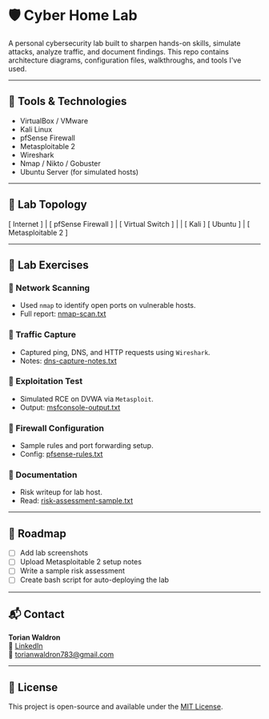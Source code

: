 # 🛡️ Cyber Home Lab

A personal cybersecurity lab built to sharpen hands-on skills, simulate attacks, analyze traffic, and document findings. This repo contains architecture diagrams, configuration files, walkthroughs, and tools I've used.

---

## 🧰 Tools & Technologies

- VirtualBox / VMware
- Kali Linux
- pfSense Firewall
- Metasploitable 2
- Wireshark
- Nmap / Nikto / Gobuster
- Ubuntu Server (for simulated hosts)

---

## 🧱 Lab Topology

[ Internet ]
     |
[ pfSense Firewall ]
     |
[ Virtual Switch ]
   |         |
[ Kali ]   [ Ubuntu ]
              |
     [ Metasploitable 2 ]

---

## 🔧 Lab Exercises

### 🔹 Network Scanning
- Used `nmap` to identify open ports on vulnerable hosts.
- Full report: [nmap-scan.txt](./network-scans/nmap-scan.txt)

### 🔹 Traffic Capture
- Captured ping, DNS, and HTTP requests using `Wireshark`.
- Notes: [dns-capture-notes.txt](./traffic-analysis/dns-capture-notes.txt)

### 🔹 Exploitation Test
- Simulated RCE on DVWA via `Metasploit`.
- Output: [msfconsole-output.txt](./exploit-demos/msfconsole-output.txt)

### 🔹 Firewall Configuration
- Sample rules and port forwarding setup.
- Config: [pfsense-rules.txt](./firewall-config/pfsense-rules.txt)

### 🔹 Documentation
- Risk writeup for lab host.
- Read: [risk-assessment-sample.txt](./documentation/risk-assessment-sample.txt)

---

## 📄 Roadmap

- [ ] Add lab screenshots
- [ ] Upload Metasploitable 2 setup notes
- [ ] Write a sample risk assessment
- [ ] Create bash script for auto-deploying the lab

---

## 📬 Contact

**Torian Waldron**  
🔗 [LinkedIn](https://www.linkedin.com/in/torian-waldron-2154a756/)  
📧 torianwaldron783@gmail.com

---

## 🪪 License

This project is open-source and available under the [MIT License](LICENSE).
